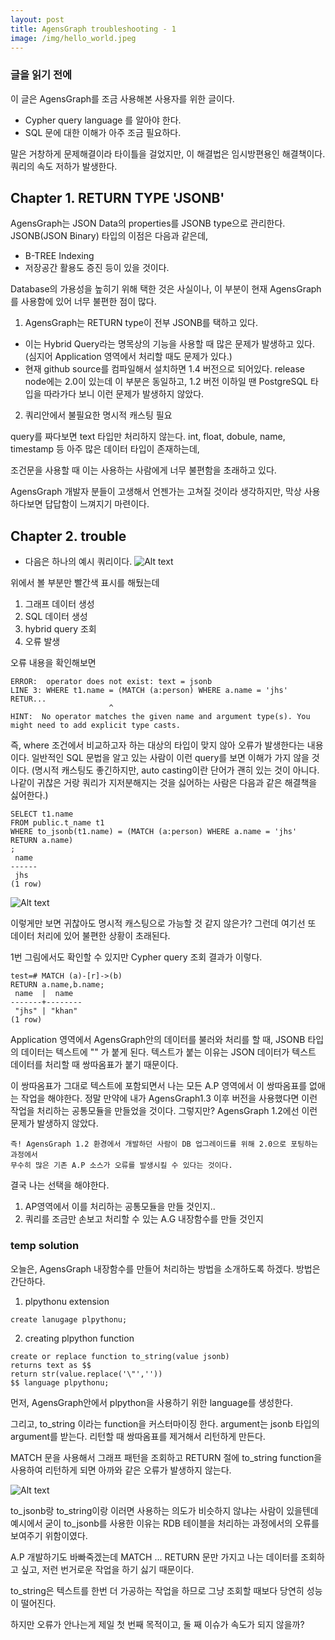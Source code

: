 ```yaml
---
layout: post
title: AgensGraph troubleshooting - 1
image: /img/hello_world.jpeg
---
```

### 글을 읽기 전에

이 글은 AgensGraph를 조금 사용해본 사용자를 위한 글이다.
 - Cypher query language 를 알아야 한다.
 - SQL 문에 대한 이해가 아주 조금 필요하다.
 
말은 거창하게 문제해결이라 타이틀을 걸었지만, 이 해결법은 임시방편용인 해결책이다.
쿼리의 속도 저하가 발생한다.


## Chapter 1. RETURN TYPE 'JSONB'

AgensGraph는 JSON Data의 properties를 JSONB type으로 관리한다. 
JSONB(JSON Binary) 타입의 이점은 다음과 같은데,
- B-TREE Indexing
- 저장공간 활용도 증진
등이 있을 것이다.

Database의 가용성을 높히기 위해 택한 것은 사실이나, 이 부분이 현재 AgensGraph를 사용함에 있어 너무 불편한 점이 많다.

1. AgensGraph는 RETURN type이 전부 JSONB를 택하고 있다.
- 이는 Hybrid Query라는 명목상의 기능을 사용할 때 많은 문제가 발생하고 있다. (심지어 Application 영역에서 처리할 때도 문제가 있다.)
- 현재 github source를 컴파일해서 설치하면 1.4 버전으로 되어있다. release node에는 2.0이 있는데 이 부분은 동일하고, 
1.2 버전 이하일 땐 PostgreSQL 타입을 따라가다 보니 이런 문제가 발생하지 않았다.

2. 쿼리안에서 불필요한 명시적 캐스팅 필요

query를 짜다보면 text 타입만 처리하지 않는다. int, float, dobule, name, timestamp 등 아주 많은 데이터 타입이 존재하는데, 

조건문을 사용할 때 이는 사용하는 사람에게 너무 불편함을 초래하고 있다.

AgensGraph 개발자 분들이 고생해서 언젠가는 고쳐질 것이라 생각하지만, 막상 사용하다보면 답답함이 느껴지기 마련이다.

## Chapter 2. trouble

- 다음은 하나의 예시 쿼리이다.
![Alt text](https://github.com/jhs9396/jhs9396.github.io/blob/master/img/troubleshooting_1_2.png?raw=true)

위에서 볼 부분만 빨간색 표시를 해뒀는데
1) 그래프 데이터 생성
2) SQL 데이터 생성
3) hybrid query 조회
4) 오류 발생

오류 내용을 확인해보면 
````
ERROR:  operator does not exist: text = jsonb
LINE 3: WHERE t1.name = (MATCH (a:person) WHERE a.name = 'jhs' RETUR...
                      ^
HINT:  No operator matches the given name and argument type(s). You might need to add explicit type casts.
````

즉, where 조건에서 비교하고자 하는 대상의 타입이 맞지 않아 오류가 발생한다는 내용이다.
일반적인 SQL 문법을 알고 있는 사람이 이런 query를 보면 이해가 가지 않을 것이다.
(명시적 캐스팅도 좋긴하지만, auto casting이란 단어가 괜히 있는 것이 아니다. 나같이 귀찮은 거랑 쿼리가 지저분해지는 것을 싫어하는 사람은
다음과 같은 해결책을 싫어한다.)

````
SELECT t1.name
FROM public.t_name t1
WHERE to_jsonb(t1.name) = (MATCH (a:person) WHERE a.name = 'jhs' RETURN a.name)
;
 name
------
 jhs
(1 row)
````
![Alt text](https://github.com/jhs9396/jhs9396.github.io/blob/master/img/troubleshooting_1_3.png?raw=true)

이렇게만 보면 귀찮아도 명시적 캐스팅으로 가능할 것 같지 않은가?
그런데 여기선 또 데이터 처리에 있어 불편한 상황이 초래된다.

1번 그림에서도 확인할 수 있지만 Cypher query 조회 결과가 이렇다.
````
test=# MATCH (a)-[r]->(b)
RETURN a.name,b.name;
 name  |  name
-------+--------
 "jhs" | "khan"
(1 row)
````
Application 영역에서 AgensGraph안의 데이터를 불러와 처리를 할 때, JSONB 타입의 데이터는 텍스트에 "" 가 붙게 된다.
텍스트가 붙는 이유는 JSON 데이터가 텍스트 데이터를 처리할 때 쌍따옴표가 붙기 때문이다.

이 쌍따옴표가 그대로 텍스트에 포함되면서 나는 모든 A.P 영역에서 이 쌍따옴표를 없애는 작업을 해야한다.
정말 만약에 내가 AgensGraph1.3 이후 버전을 사용했다면 이런 작업을 처리하는 공통모듈을 만들었을 것이다.
그렇지만? AgensGraph 1.2에선 이런 문제가 발생하지 않았다.
````
즉! AgensGraph 1.2 환경에서 개발하던 사람이 DB 업그레이드를 위해 2.0으로 포팅하는 과정에서
무수히 많은 기존 A.P 소스가 오류를 발생시킬 수 있다는 것이다.
````

결국 나는 선택을 해야한다.
1) AP영역에서 이를 처리하는 공통모듈을 만들 것인지..
2) 쿼리를 조금만 손보고 처리할 수 있는 A.G 내장함수를 만들 것인지


### temp solution

오늘은, AgensGraph 내장함수를 만들어 처리하는 방법을 소개하도록 하겠다.
방법은 간단하다.

1) plpythonu extension
````
create lanugage plpythonu;
````

2) creating plpython function
````
create or replace function to_string(value jsonb)
returns text as $$
return str(value.replace('\"',''))
$$ language plpythonu;
````

먼저, AgensGraph안에서 plpython을 사용하기 위한 language를 생성한다.

그리고, to_string 이라는 function을 커스터마이징 한다. argument는 jsonb 타입의 argument를 받는다.
리턴할 때 쌍따옴표를 제거해서 리턴하게 만든다.

MATCH 문을 사용해서 그래프 패턴을 조회하고 RETURN 절에 to_string function을 사용하여 리턴하게 되면 아까와 같은 오류가 발생하지 않는다.

![Alt text](https://github.com/jhs9396/jhs9396.github.io/blob/master/img/troubleshooting_1_4.png?raw=true)


to_jsonb랑 to_string이랑 이러면 사용하는 의도가 비슷하지 않냐는 사람이 있을텐데 예시에서 굳이 to_jsonb를 사용한 이유는 RDB 테이블을 처리하는 과정에서의 오류를 보여주기 위함이였다.

A.P 개발하기도 바빠죽겠는데 MATCH ... RETURN 문만 가지고 나는 데이터를 조회하고 싶고, 저런 번거로운 작업을 하기 싫기 때문이다.

to_string은 텍스트를 한번 더 가공하는 작업을 하므로 그냥 조회할 때보다 당연히 성능이 떨어진다.

하지만 오류가 안나는게 제일 첫 번째 목적이고, 둘 째 이슈가 속도가 되지 않을까? 
